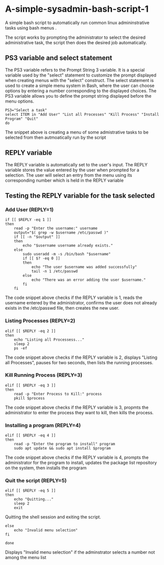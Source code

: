 # A-simple-sysadmin-bash-script-1

A simple bash script to automatically run common linux admininstrative tasks using bash menus .

The script works by prompting the administrator to select the desired administrative task, the script then does the desired job automatically.

## PS3 variable and select statement
The PS3 variable refers to the Prompt String 3 variable. It is a special variable used by the "select" statement to customize the prompt displayed when creating menus with the "select" construct.
The select statement is used to create a simple menu system in Bash, where the user can choose options by entering a number corresponding to the displayed choices. The PS3 variable allows you to define the prompt string displayed before the menu options.
~~~ 
PS3="Select a task"  
select ITEM in "Add User" "List all Processes" "Kill Process" "Install Program" "Quit"
do 
~~~
The snippet above is creating a menu of some admistrative tasks to be selected from then autmoatically run by the script


## REPLY variable
The REPLY variable is automatically set to the user's input. The REPLY variable stores the value entered by the user when prompted for a selection. The user will select an entry from the menu using its corresponding number which is held in the REPLY variable

## Testing the REPLY variable for the task selected

### Add User (REPLY=1)
~~~
if [[ $REPLY -eq 1 ]]
then
    read -p "Enter the username:" username
    output="$( grep -w $username /etc/passwd )"
    if [[ -n "$output" ]]
    then
        echo "$username username already exists."
    else
        sudo useradd -m -s /bin/bash "$username"
        if [[ $? -eq 0 ]]
        then
            echo "The user $username was added successfully" 
            tail -n 1 /etc/passwd
        else
            echo "There was an error adding the user $username."
        fi
    fi
 ~~~
The code snippet above checks if the REPLY variable is 1, reads the username entered by the administrator, confirms the user does not already exists in the /etc/passwd file, then creates the new user.

### Listing Processes (REPLY=2)
~~~
elif [[ $REPLY -eq 2 ]] 
then
    echo "Listing all Processess..."
    sleep 2
    ps -ef
 ~~~
 The code snippet above checks if the REPLY variable is 2, displays "Listing all Processes", pauses for two seconds, then lists the running processes.
 
### Kill Running Process (REPLY=3)
~~~
elif [[ $REPLY -eq 3 ]] 
then
    read -p "Enter Process to Kill:" process
    pkill $process
~~~
The code snippet above checks if the REPLY variable is 3, propmts the administrator to enter the process they want to kill, then kills the process.

### Installing a program (REPLY=4)

~~~
elif [[ $REPLY -eq 4 ]]
then
    read -p "Enter the program to install" program
    sudo apt update && sudo apt install $program
~~~
The code snippet above checks if the REPLY variable is 4, prompts the administrator for the program to install, updates the package list repository on the system, then installs the program

### Quit the script (REPLY=5)

~~~
elif [[ $REPLY -eq 5 ]]
then
    echo "Quitting..."
    sleep 2
    exit
~~~
Quitting the shell session and exiting the script.

~~~
else
    echo "Invalid menu selection" 
fi

done 
~~~
Displays "Invalid menu selection" if the adminstrator selects a number not among the menu list 
